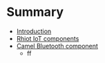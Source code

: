 # Summary

* [Introduction](README.md)
* [Rhiot IoT components](rhiot_iot_components.md)
* [Camel Bluetooth component](rhiot-iot-components/camel-bluetooth-component.md)
   * ff

